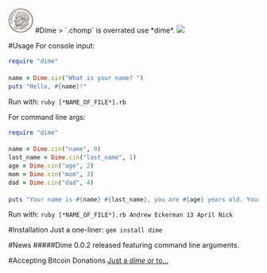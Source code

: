 <img src="icon.png" width="50" height="50">
#Dime
> `.chomp` is overrated use *dime*.

<img src="https://img.shields.io/badge/downloads-237-blue.svg">

#Usage
For console input:
```ruby
require "dime"

name = Dime.sin("What is your name? ")
puts "Hello, #{name}!"
```
Run with: `ruby [*NAME_OF_FILE*].rb`

For command line args:
```ruby
require "dime"

name = Dime.cin("name", 0)
last_name = Dime.cin("last_name", 1)
age = Dime.cin("age", 2)
mom = Dime.cin("mom", 3)
dad = Dime.cin("dad", 4)

puts "Your name is #{name} #{last_name}, you are #{age} years old. Your parents are #{mom} and #{dad}." 
```
Run with: `ruby [*NAME_OF_FILE*].rb Andrew Eckerman 13 April Nick`

#Installation
Just a one-liner:
`gem install dime`

#News
#####Dime 0.0.2 released featuring command line arguments.

#Accepting Bitcoin Donations
<a href="http://www.coinbase.com/blubrackets">Just a *dime* or to...</a>
